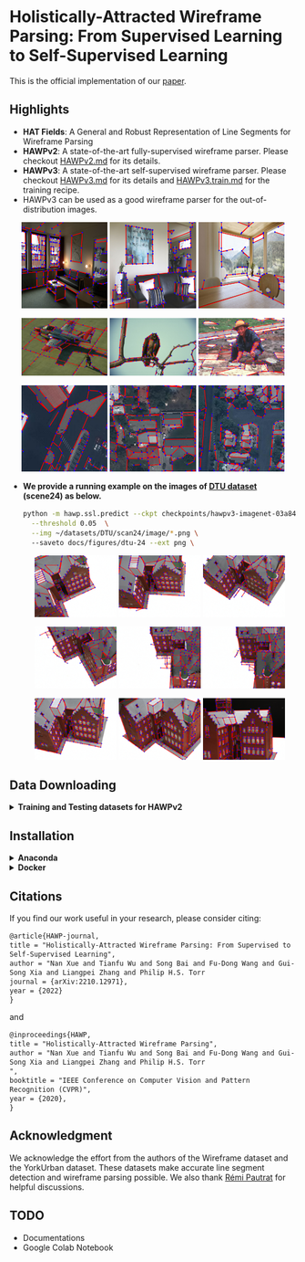 # Holistically-Attracted Wireframe Parsing: From Supervised Learning to Self-Supervised Learning

This is the official implementation of our [paper](https://arxiv.org/abs/2210.12971).

<!-- [**News**] The upgraded HAWPv2 and HAWPv3 are available now! 
[**News**] We experimentally provided an easy-to-install version for inference-only usage of HAWP, please checkout the [``inference``](https://github.com/cherubicXN/hawp/tree/inference) branch for the details. -->

## Highlights

- **HAT Fields**: A General and Robust Representation of Line Segments for Wireframe Parsing
- **HAWPv2**: A state-of-the-art fully-supervised wireframe parser. Please checkout [HAWPv2.md](docs/HAWPv2.md) for its details.
- **HAWPv3**: A state-of-the-art self-supervised wireframe parser. Please checkout [HAWPv3.md](docs/HAWPv3.md) for its details and [HAWPv3.train.md](docs/HAWPv3.train.md) for the training recipe. 
- HAWPv3 can be used as a good wireframe parser for the out-of-distribution images.
  
<p align="center">
<!-- <img src="figures/teaser.png" height="400" >
 -->
 <img src="docs/figures/v3-wireframe/00037187.png" width="30%">
 <img src="docs/figures/v3-wireframe/00051510.png" width="30%">
 <img src="docs/figures/v3-wireframe/00074259.png" width="30%">
</p>
<p align="center">
 <img src="docs/figures/v3-BSDS/37073.png" width="30%">
 <img src="docs/figures/v3-BSDS/42049.png" width="30%">
 <img src="docs/figures/v3-BSDS/85048.png" width="30%">
</p>
<p align="center">
 <img src="docs/figures/v3-CrowdAI/000000000190.png" width="30%">
 <img src="docs/figures/v3-CrowdAI/000000000210.png" width="30%">
 <img src="docs/figures/v3-CrowdAI/000000000230.png" width="30%">
<p>

- **We provide a running example on the images of [DTU dataset](https://roboimagedata.compute.dtu.dk/?page_id=36) (scene24) as below.**
  ```bash
  python -m hawp.ssl.predict --ckpt checkpoints/hawpv3-imagenet-03a84.pth  \
    --threshold 0.05  \
    --img ~/datasets/DTU/scan24/image/*.png \ 
    --saveto docs/figures/dtu-24 --ext png \
  ```
    <p align="center">
      <img src="docs/figures/dtu-24/000000.png" width="30%" height=auto>
      <img src="docs/figures/dtu-24/000001.png" width="30%" height=auto>
      <img src="docs/figures/dtu-24/000002.png" width="30%" height=auto>
    </p>
    <p align="center">
      <img src="docs/figures/dtu-24/000003.png" width="30%" height=auto>
      <img src="docs/figures/dtu-24/000004.png" width="30%" height=auto>
      <img src="docs/figures/dtu-24/000005.png" width="30%" height=auto>
    </p>
    <p align="center">
      <img src="docs/figures/dtu-24/000009.png" width="30%" height=auto>
      <img src="docs/figures/dtu-24/000015.png" width="30%" height=auto>
      <img src="docs/figures/dtu-24/000045.png" width="30%" height=auto>
    </p>
   
## Data Downloading
<details>
<summary>
<b>Training and Testing datasets for HAWPv2</b>
</summary>

- The training and testing data (including [Wireframe dataset](https://github.com/huangkuns/wireframe) and [YorkUrban dataset](http://www.elderlab.yorku.ca/resources/york-urban-line-segment-database-information/)) for **HAWPv2** can be downloaded via [Google Drive](https://drive.google.com/file/d/134L-u9pgGtnzw0auPv8ykHqMjjZ2claO/view?usp=sharing). *Many thanks to authors of these two excellent datasets!* 

- You can also use the [gdown](https://pypi.org/project/gdown/) to download the data in the terminal by
  ```bash
  gdown 134L-u9pgGtnzw0auPv8ykHqMjjZ2claO
  unzip data.zip
  ```
</details>

## Installation 
<details>
<summary><b>Anaconda</b></summary>

- Clone the code repo: ``git clone https://github.com/cherubicXN/hawp.git``.
- Install ninja-build by ``sudo apt install ninja-build``.
- Create a conda environment by
```bash
conda create -n hawp python==3.9
conda activate hawp
pip install -e .
```
- Run the following command lines to install the dependencies of HAWP
```bash
# Install pytorch, please be careful for the version of CUDA on your machine
pip install torch==1.12.0+cu116 torchvision==0.13.0+cu116 torchaudio==0.12.0 --extra-index-url https://download.pytorch.org/whl/cu116 
# Install other dependencies
pip install -r requirement.txt
```
- Verify the installation.
```bash
python -c "import torch; print(torch.cuda.is_available())" # Check if the installed pytorch supports CUDA.
```
- Downloading the offically-trained checkpoints of both **HAWPv2** and **HAWPv3**.
```bash
sh downloads.sh
```

</details>

<details>
<summary><b>Docker</b></summary>

We also provide a [Dockerfile](docker/Dockerfile). You could build the docker image by running the following command lines.
```bash
sudo docker build - < Dockerfile --tag hawp:latest
```
</details>

## Citations
If you find our work useful in your research, please consider citing:
```
@article{HAWP-journal,
title = "Holistically-Attracted Wireframe Parsing: From Supervised to Self-Supervised Learning",
author = "Nan Xue and Tianfu Wu and Song Bai and Fu-Dong Wang and Gui-Song Xia and Liangpei Zhang and Philip H.S. Torr
journal = {arXiv:2210.12971},
year = {2022}
}
```
and 
```
@inproceedings{HAWP,
title = "Holistically-Attracted Wireframe Parsing",
author = "Nan Xue and Tianfu Wu and Song Bai and Fu-Dong Wang and Gui-Song Xia and Liangpei Zhang and Philip H.S. Torr
",
booktitle = "IEEE Conference on Computer Vision and Pattern Recognition (CVPR)",
year = {2020},
}
```

## Acknowledgment
We acknowledge the effort from the authors of the Wireframe dataset and the YorkUrban dataset. These datasets make accurate line segment detection and wireframe parsing possible. We also thank [Rémi Pautrat](https://rpautrat.github.io/) for helpful discussions.


## TODO
  - Documentations
  - Google Colab Notebook
